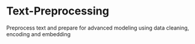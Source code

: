 # Text-Preprocessing
Preprocess text and prepare for advanced modeling using data cleaning, encoding and embedding
